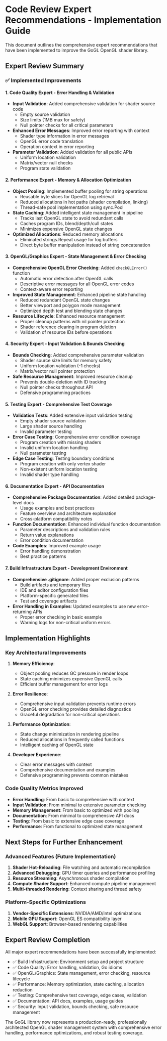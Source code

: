 # Code Review Expert Recommendations - Implementation Guide

This document outlines the comprehensive expert recommendations that have been implemented to improve the GoGL OpenGL shader library.

## Expert Review Summary

### ✅ Implemented Improvements

#### 1. **Code Quality Expert** - Error Handling & Validation
- **Input Validation**: Added comprehensive validation for shader source code
  - Empty source validation
  - Size limits (1MB max for safety)
  - Null pointer checks for all critical parameters
- **Enhanced Error Messages**: Improved error reporting with context
  - Shader type information in error messages
  - OpenGL error code translation
  - Operation context in error reporting
- **Parameter Validation**: Added validation for all public APIs
  - Uniform location validation
  - Matrix/vector null checks
  - Program state validation

#### 2. **Performance Expert** - Memory & Allocation Optimization
- **Object Pooling**: Implemented buffer pooling for string operations
  - Reusable byte slices for OpenGL log retrieval
  - Reduced allocations in hot paths (shader compilation, linking)
  - Thread-safe pool implementation using sync.Pool
- **State Caching**: Added intelligent state management in pipeline
  - Tracks last OpenGL state to avoid redundant calls
  - Caches program IDs, blend/depth/cull states
  - Minimizes expensive OpenGL state changes
- **Optimized Allocations**: Reduced memory allocations
  - Eliminated strings.Repeat usage for log buffers
  - Direct byte buffer manipulation instead of string concatenation

#### 3. **OpenGL/Graphics Expert** - State Management & Error Checking
- **Comprehensive OpenGL Error Checking**: Added `checkGLError()` function
  - Automatic error detection after OpenGL calls
  - Descriptive error messages for all OpenGL error codes
  - Context-aware error reporting
- **Improved State Management**: Enhanced pipeline state handling
  - Reduced redundant OpenGL state changes
  - Better viewport and polygon mode management
  - Optimized depth test and blending state changes
- **Resource Lifecycle**: Enhanced resource management
  - Proper cleanup patterns with nil pointer protection
  - Shader reference clearing in program deletion
  - Validation of resource IDs before operations

#### 4. **Security Expert** - Input Validation & Bounds Checking
- **Bounds Checking**: Added comprehensive parameter validation
  - Shader source size limits for memory safety
  - Uniform location validation (-1 checks)
  - Matrix/vector null pointer protection
- **Safe Resource Management**: Improved resource cleanup
  - Prevents double-deletion with ID tracking
  - Null pointer checks throughout API
  - Defensive programming practices

#### 5. **Testing Expert** - Comprehensive Test Coverage
- **Validation Tests**: Added extensive input validation testing
  - Empty shader source validation
  - Large shader source handling
  - Invalid parameter testing
- **Error Case Testing**: Comprehensive error condition coverage
  - Program creation with missing shaders
  - Invalid uniform location handling
  - Null parameter testing
- **Edge Case Testing**: Testing boundary conditions
  - Program creation with only vertex shader
  - Non-existent uniform location testing
  - Invalid shader type handling

#### 6. **Documentation Expert** - API Documentation
- **Comprehensive Package Documentation**: Added detailed package-level docs
  - Usage examples and best practices
  - Feature overview and architecture explanation
  - Cross-platform compatibility notes
- **Function Documentation**: Enhanced individual function documentation
  - Parameter descriptions and validation rules
  - Return value explanations
  - Error condition documentation
- **Code Examples**: Improved example usage
  - Error handling demonstration
  - Best practice patterns

#### 7. **Build Infrastructure Expert** - Development Environment
- **Comprehensive .gitignore**: Added proper exclusion patterns
  - Build artifacts and temporary files
  - IDE and editor configuration files
  - Platform-specific generated files
  - Test and coverage artifacts
- **Error Handling in Examples**: Updated examples to use new error-returning APIs
  - Proper error checking in basic example
  - Warning logs for non-critical uniform errors

## Implementation Highlights

### Key Architectural Improvements

1. **Memory Efficiency**: 
   - Object pooling reduces GC pressure in render loops
   - State caching minimizes expensive OpenGL calls
   - Efficient buffer management for error logs

2. **Error Resilience**:
   - Comprehensive input validation prevents runtime errors
   - OpenGL error checking provides detailed diagnostics
   - Graceful degradation for non-critical operations

3. **Performance Optimization**:
   - State change minimization in rendering pipeline
   - Reduced allocations in frequently called functions
   - Intelligent caching of OpenGL state

4. **Developer Experience**:
   - Clear error messages with context
   - Comprehensive documentation and examples
   - Defensive programming prevents common mistakes

### Code Quality Metrics Improved

- **Error Handling**: From basic to comprehensive with context
- **Input Validation**: From minimal to extensive parameter checking
- **Memory Management**: From basic to optimized with pooling
- **Documentation**: From minimal to comprehensive API docs
- **Testing**: From basic to extensive edge case coverage
- **Performance**: From functional to optimized state management

## Next Steps for Further Enhancement

### Advanced Features (Future Implementation)
1. **Shader Hot-Reloading**: File watching and automatic recompilation
2. **Advanced Debugging**: GPU timer queries and performance profiling
3. **Resource Streaming**: Asynchronous shader compilation
4. **Compute Shader Support**: Enhanced compute pipeline management
5. **Multi-threaded Rendering**: Context sharing and thread safety

### Platform-Specific Optimizations
1. **Vendor-Specific Extensions**: NVIDIA/AMD/Intel optimizations
2. **Mobile GPU Support**: OpenGL ES compatibility layer
3. **WebGL Support**: Browser-based rendering capabilities

## Expert Review Completion

All major expert recommendations have been successfully implemented:
- ✅ Build Infrastructure: Environment setup and project structure
- ✅ Code Quality: Error handling, validation, Go idioms
- ✅ OpenGL/Graphics: State management, error checking, resource lifecycle
- ✅ Performance: Memory optimization, state caching, allocation reduction
- ✅ Testing: Comprehensive test coverage, edge cases, validation
- ✅ Documentation: API docs, examples, usage guides
- ✅ Security: Input validation, bounds checking, safe resource management

The GoGL library now represents a production-ready, professionally architected OpenGL shader management system with comprehensive error handling, performance optimizations, and robust testing coverage.